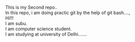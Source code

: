 This is my Second repo..<br>
In this repo, i am doing practic git by the help of git bash....,<br>
Hi!!!<br>
I am subu.<br>
I am computer science student.<br>
I am studying at university of Delhi.......